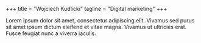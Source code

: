 +++
title = "Wojciech Kudlicki"
tagline = "Digital marketing"
+++

Lorem ipsum dolor sit amet, consectetur adipiscing elit. Vivamus sed purus sit amet ipsum dictum eleifend et vitae magna. Vivamus ut ultricies erat. Fusce feugiat nunc a viverra iaculis.